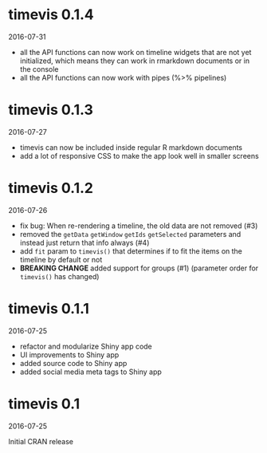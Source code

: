# timevis 0.1.4

2016-07-31

- all the API functions can now work on timeline widgets that are not yet initialized, which means they can work in rmarkdown documents or in the console
- all the API functions can now work with pipes (%>% pipelines)

# timevis 0.1.3

2016-07-27

- timevis can now be included inside regular R markdown documents
- add a lot of responsive CSS to make the app look well in smaller screens

# timevis 0.1.2

2016-07-26

- fix bug: When re-rendering a timeline, the old data are not removed (#3)
- removed the `getData` `getWindow` `getIds` `getSelected` parameters and instead just return that info always (#4)
- add `fit` param to `timevis()` that determines if to fit the items on the timeline by default or not
- **BREAKING CHANGE** added support for groups (#1) (parameter order for `timevis()` has changed)

# timevis 0.1.1

2016-07-25

- refactor and modularize Shiny app code
- UI improvements to Shiny app
- added source code to Shiny app
- added social media meta tags to Shiny app 

# timevis 0.1

2016-07-25

Initial CRAN release
